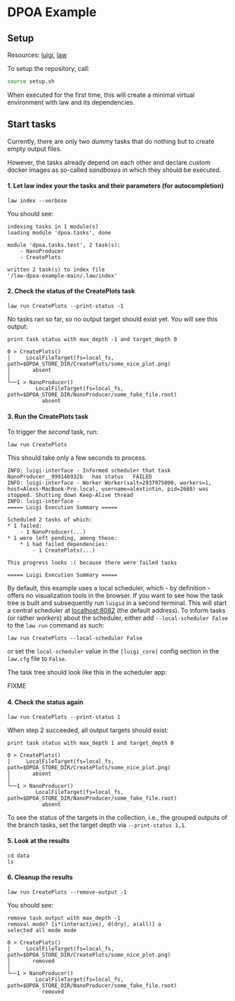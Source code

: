 
# DPOA Example

## Setup

Resources: [luigi](http://luigi.readthedocs.io/en/stable), [law](http://law.readthedocs.io/en/latest)

To setup the repository, call:

```bash
source setup.sh
```

When executed for the first time, this will create a minimal virtual environment with law and its dependencies.

## Start tasks

Currently, there are only two dummy tasks that do nothing but to create empty output files.

However, the tasks already depend on each other and declare custom docker images as so-called *sandboxes* in which they should be executed.

#### 1. Let law index your the tasks and their parameters (for autocompletion)

```shell
law index --verbose
```

You should see:

```shell
indexing tasks in 1 module(s)
loading module 'dpoa.tasks', done

module 'dpoa.tasks.test', 2 task(s):
    - NanoProducer
    - CreatePlots

written 2 task(s) to index file 
'/law-dpoa-example-main/.law/index'
```

#### 2. Check the status of the CreatePlots task

```shell
law run CreatePlots --print-status -1
```

No tasks ran so far, so no output target should exist yet. You will see this output:

```shell
print task status with max_depth -1 and target_depth 0

0 > CreatePlots()
│     LocalFileTarget(fs=local_fs, path=$DPOA_STORE_DIR/CreatePlots/some_nice_plot.png)
│       absent
│
└──1 > NanoProducer()
         LocalFileTarget(fs=local_fs, path=$DPOA_STORE_DIR/NanoProducer/some_fake_file.root)
           absent
```

#### 3. Run the CreatePlots task

To trigger the *second* task, run:

```shell
law run CreatePlots
```

This should take only a few seconds to process.

```shell
INFO: luigi-interface - Informed scheduler that task   NanoProducer__99914b932b   has status   FAILED
INFO: luigi-interface - Worker Worker(salt=2937975090, workers=1, host=Alexs-MacBook-Pro.local, username=alextintin, pid=2688) was stopped. Shutting down Keep-Alive thread
INFO: luigi-interface -
===== Luigi Execution Summary =====

Scheduled 2 tasks of which:
* 1 failed:
    - 1 NanoProducer(...)
* 1 were left pending, among these:
    * 1 had failed dependencies:
        - 1 CreatePlots(...)

This progress looks :( because there were failed tasks

===== Luigi Execution Summary =====
```

By default, this example uses a local scheduler, which - by definition - offers no visualization tools in the browser. If you want to see how the task tree is built and subsequently run ``luigid`` in a second terminal. This will start a central scheduler at [localhost:8082](localhost:8082) (the default address). To inform tasks (or rather *workers*) about the scheduler, either add ``--local-scheduler False`` to the ``law run`` command as such:

```shell
law run CreatePlots --local-scheduler False
```

or set the ``local-scheduler`` value in the ``[luigi_core]`` config section in the ``law.cfg`` file to ``False``.

The task tree should look like this in the scheduler app:

FIXME

#### 4. Check the status again

```shell
law run CreatePlots --print-status 1
```

When step 2 succeeded, all output targets should exist:

```shell
print task status with max_depth 1 and target_depth 0

0 > CreatePlots()
│     LocalFileTarget(fs=local_fs, path=$DPOA_STORE_DIR/CreatePlots/some_nice_plot.png)
│       absent
│
└──1 > NanoProducer()
         LocalFileTarget(fs=local_fs, path=$DPOA_STORE_DIR/NanoProducer/some_fake_file.root)
           absent
```

To see the status of the targets in the collection, i.e., the grouped outputs of the branch tasks,
set the target depth via `--print-status 1,1`.

#### 5. Look at the results

```shell
cd data
ls
```

#### 6. Cleanup the results

```shell
law run CreatePlots --remove-output -1
```

You should see:

```shell
remove task output with max_depth -1
removal mode? [i*(interactive), d(dry), a(all)] a
selected all mode mode

0 > CreatePlots()
│     LocalFileTarget(fs=local_fs, path=$DPOA_STORE_DIR/CreatePlots/some_nice_plot.png)
│       removed
│
└──1 > NanoProducer()
         LocalFileTarget(fs=local_fs, path=$DPOA_STORE_DIR/NanoProducer/some_fake_file.root)
           removed
```

